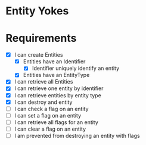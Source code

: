 # Entity Yokes

# Requirements

- [x] I can create Entities
    - [x] Entities have an Identifier
        - [x] Identifier uniquely identify an entity
    - [x] Entities have an EntityType
- [x] I can retrieve all Entities
- [x] I can retrieve one entity by identifier
- [x] I can retrieve entities by entity type
- [x] I can destroy and entity
- [ ] I can check a flag on an entity
- [ ] I can set a flag on an entity
- [ ] I can retrieve all flags for an entity
- [ ] I can clear a flag on an entity
- [ ] I am prevented from destroying an entity with flags